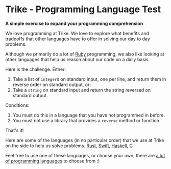 # Trike - Programming Language Test

**A simple exercise to expand your programming comprehension**

We love programming at Trike. We love to explore what benefits and tradeoffs that other languages have to offer in solving our day to day problems.

Although we primarily do a lot of [Ruby](https://www.ruby-lang.org/en/) programming, we also like looking at other languages that help us reason about our code on a daily basis.

Here is the challenge. Either:

1. Take a list of `integer`s on standard input, one per line, and return them in reverse order on standard output, or;
2. Take a `string` on standard input and return the string reversed on standard output.

Conditions:

1. You must do this in a language that you have not programmed in before.
2. You must not use a library that provides a `reverse` method or function.

That's it!

Here are some of the languages (in no particular order) that we use at Trike on the side to help us solve problems.
[Rust](https://www.ruby-lang.org/en/), [Swift](https://swift.org), [Haskell](haskell.org), [C](https://en.wikipedia.org/wiki/C_(programming_language))

Feel free to use one of these languages, or choose your own, there are [a lot of programming languages](https://en.wikipedia.org/wiki/List_of_programming_languages) to choose from :)
